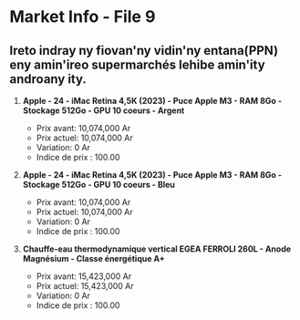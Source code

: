 # Market Info - File 9

## Ireto indray ny fiovan'ny vidin'ny entana(PPN) eny amin'ireo supermarchés lehibe amin'ity androany ity.

1. **Apple - 24 - iMac Retina 4,5K (2023) - Puce Apple M3 - RAM 8Go - Stockage 512Go - GPU 10 coeurs - Argent**
   - Prix avant: 10,074,000 Ar
   - Prix actuel: 10,074,000 Ar
   - Variation: 0 Ar
   - Indice de prix : 100.00

2. **Apple - 24 - iMac Retina 4,5K (2023) - Puce Apple M3 - RAM 8Go - Stockage 512Go - GPU 10 coeurs - Bleu**
   - Prix avant: 10,074,000 Ar
   - Prix actuel: 10,074,000 Ar
   - Variation: 0 Ar
   - Indice de prix : 100.00

3. **Chauffe-eau thermodynamique vertical EGEA FERROLI 260L - Anode Magnésium - Classe énergétique A+**
   - Prix avant: 15,423,000 Ar
   - Prix actuel: 15,423,000 Ar
   - Variation: 0 Ar
   - Indice de prix : 100.00

